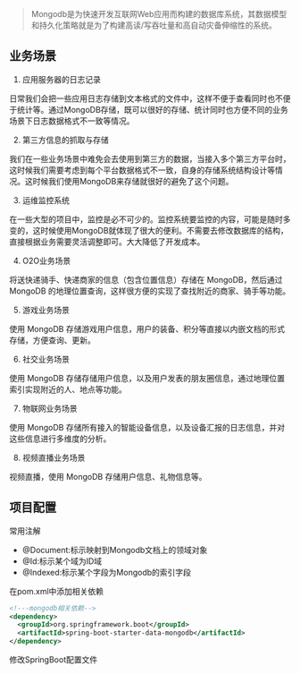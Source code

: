 > Mongodb是为快速开发互联网Web应用而构建的数据库系统，其数据模型和持久化策略就是为了构建高读/写吞吐量和高自动灾备伸缩性的系统。

## 业务场景

1. 应用服务器的日志记录

日常我们会把一些应用日志存储到文本格式的文件中，这样不便于查看同时也不便于统计等。通过MongoDB存储，既可以很好的存储、统计同时也方便不同的业务场景下日志数据格式不一致等情况。

2. 第三方信息的抓取与存储

我们在一些业务场景中难免会去使用到第三方的数据，当接入多个第三方平台时，这时候我们需要考虑到每个平台数据格式不一致，自身的存储系统结构设计等情况。这时候我们使用MongoDB来存储就很好的避免了这个问题。

3. 运维监控系统

在一些大型的项目中，监控是必不可少的。监控系统要监控的内容，可能是随时多变的，这时候使用MongoDB就体现了很大的便利。不需要去修改数据库的结构，直接根据业务需要灵活调整即可。大大降低了开发成本。

4. O2O业务场景

将送快递骑手、快递商家的信息（包含位置信息）存储在 MongoDB，然后通过 MongoDB 的地理位置查询，这样很方便的实现了查找附近的商家、骑手等功能。

5. 游戏业务场景

使用 MongoDB 存储游戏用户信息，用户的装备、积分等直接以内嵌文档的形式存储，方便查询、更新。

6. 社交业务场景

使用 MongoDB 存储存储用户信息，以及用户发表的朋友圈信息，通过地理位置索引实现附近的人、地点等功能。

7. 物联网业务场景

使用 MongoDB 存储所有接入的智能设备信息，以及设备汇报的日志信息，并对这些信息进行多维度的分析。

8. 视频直播业务场景

视频直播，使用 MongoDB 存储用户信息、礼物信息等。

## 项目配置

常用注解

* @Document:标示映射到Mongodb文档上的领域对象
* @Id:标示某个域为ID域
* @Indexed:标示某个字段为Mongodb的索引字段

在pom.xml中添加相关依赖

```xml
<!---mongodb相关依赖-->
<dependency>
  <groupId>org.springframework.boot</groupId>
  <artifactId>spring-boot-starter-data-mongodb</artifactId>
</dependency>
```

修改SpringBoot配置文件
